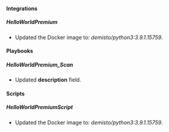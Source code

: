 
#### Integrations
##### HelloWorldPremium
- Updated the Docker image to: *demisto/python3:3.9.1.15759*.

#### Playbooks
##### HelloWorldPremium_Scan
- Updated **description** field.

#### Scripts
##### HelloWorldPremiumScript
- Updated the Docker image to: *demisto/python3:3.9.1.15759*.